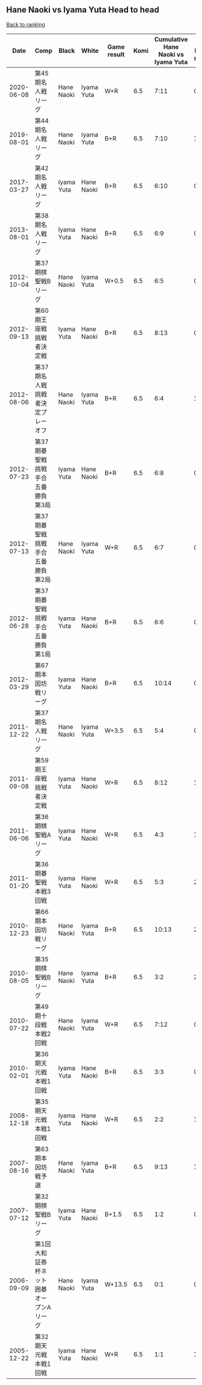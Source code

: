 ## Hane Naoki vs Iyama Yuta Head to head

[Back to ranking](../../index.md)




| **Date** | **Comp** | **Black** | **White** | **Game result** | **Komi** | **Cumulative Hane Naoki vs Iyama Yuta** | **Hane Naoki streak** | **Iyama Yuta streak** | 
| --- | --- | --- | --- | --- | --- | --- | --- | --- |
| 2020-06-08 | 第45期名人戦リーグ | Hane Naoki | Iyama Yuta | W+R | 6.5 | 7:11 | 0 | 1 | 
| 2019-08-01 | 第44期名人戦リーグ | Hane Naoki | Iyama Yuta | B+R | 6.5 | 7:10 | 1 | 0 | 
| 2017-03-27 | 第42期名人戦リーグ | Iyama Yuta | Hane Naoki | B+R | 6.5 | 6:10 | 0 | 6 | 
| 2013-08-01 | 第38期名人戦リーグ | Iyama Yuta | Hane Naoki | B+R | 6.5 | 6:9 | 0 | 5 | 
| 2012-10-04 | 第37期棋聖戦Bリーグ | Hane Naoki | Iyama Yuta | W+0.5 | 6.5 | 6:5 | 0 | 1 | 
| 2012-09-13 | 第60期王座戦挑戦者決定戦 | Iyama Yuta | Hane Naoki | B+R | 6.5 | 8:13 | 0 | 1 | 
| 2012-08-06 | 第37期名人戦挑戦者決定プレーオフ | Hane Naoki | Iyama Yuta | B+R | 6.5 | 6:4 | 1 | 0 | 
| 2012-07-23 | 第37期碁聖戦挑戦手合五番勝負第3局 | Iyama Yuta | Hane Naoki | B+R | 6.5 | 6:8 | 0 | 4 | 
| 2012-07-13 | 第37期碁聖戦挑戦手合五番勝負第2局 | Hane Naoki | Iyama Yuta | W+R | 6.5 | 6:7 | 0 | 3 | 
| 2012-06-28 | 第37期碁聖戦挑戦手合五番勝負第1局 | Iyama Yuta | Hane Naoki | B+R | 6.5 | 6:6 | 0 | 2 | 
| 2012-03-29 | 第67期本因坊戦リーグ | Iyama Yuta | Hane Naoki | B+R | 6.5 | 10:14 | 0 | 1 | 
| 2011-12-22 | 第37期名人戦リーグ | Hane Naoki | Iyama Yuta | W+3.5 | 6.5 | 5:4 | 0 | 1 | 
| 2011-09-08 | 第59期王座戦挑戦者決定戦 | Iyama Yuta | Hane Naoki | W+R | 6.5 | 8:12 | 1 | 0 | 
| 2011-06-06 | 第36期棋聖戦Aリーグ | Iyama Yuta | Hane Naoki | W+R | 6.5 | 4:3 | 1 | 0 | 
| 2011-01-20 | 第36期碁聖戦本戦3回戦 | Iyama Yuta | Hane Naoki | W+R | 6.5 | 5:3 | 2 | 0 | 
| 2010-12-23 | 第66期本因坊戦リーグ | Hane Naoki | Iyama Yuta | B+R | 6.5 | 10:13 | 2 | 0 | 
| 2010-08-05 | 第35期棋聖戦Bリーグ | Hane Naoki | Iyama Yuta | B+R | 6.5 | 3:2 | 2 | 0 | 
| 2010-07-22 | 第49期十段戦本戦2回戦 | Hane Naoki | Iyama Yuta | W+R | 6.5 | 7:12 | 0 | 2 | 
| 2010-02-01 | 第36期天元戦本戦1回戦 | Iyama Yuta | Hane Naoki | B+R | 6.5 | 3:3 | 0 | 1 | 
| 2008-12-18 | 第35期天元戦本戦1回戦 | Iyama Yuta | Hane Naoki | W+R | 6.5 | 2:2 | 1 | 0 | 
| 2007-08-16 | 第63期本因坊戦予選 | Hane Naoki | Iyama Yuta | B+R | 6.5 | 9:13 | 1 | 0 | 
| 2007-07-12 | 第32期棋聖戦Bリーグ | Iyama Yuta | Hane Naoki | B+1.5 | 6.5 | 1:2 | 0 | 1 | 
| 2006-09-09 | 第1回大和証券杯ネット囲碁オープンAリーグ | Hane Naoki | Iyama Yuta | W+13.5 | 6.5 | 0:1 | 0 | 1 | 
| 2005-12-22 | 第32期天元戦本戦1回戦 | Iyama Yuta | Hane Naoki | W+R | 6.5 | 1:1 | 1 | 0 |




